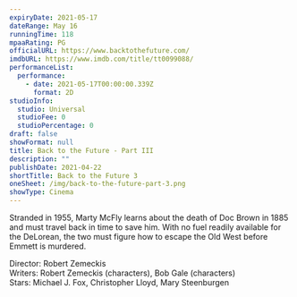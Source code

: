 ```yaml
---
expiryDate: 2021-05-17
dateRange: May 16
runningTime: 118
mpaaRating: PG
officialURL: https://www.backtothefuture.com/
imdbURL: https://www.imdb.com/title/tt0099088/
performanceList:
  performance:
    - date: 2021-05-17T00:00:00.339Z
      format: 2D
studioInfo:
  studio: Universal
  studioFee: 0
  studioPercentage: 0
draft: false
showFormat: null
title: Back to the Future - Part III
description: ""
publishDate: 2021-04-22
shortTitle: Back to the Future 3
oneSheet: /img/back-to-the-future-part-3.png
showType: Cinema
---
```

Stranded in 1955, Marty McFly learns about the death of Doc Brown in 1885 and must travel back in time to save him. With no fuel readily available for the DeLorean, the two must figure how to escape the Old West before Emmett is murdered.  

Director: Robert Zemeckis  
Writers: Robert Zemeckis (characters), Bob Gale (characters)  
Stars: Michael J. Fox, Christopher Lloyd, Mary Steenburgen  
